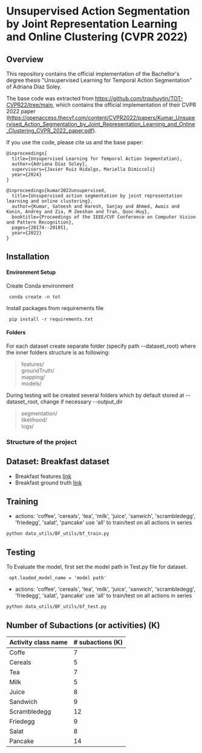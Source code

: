 # Unsupervised Action Segmentation by Joint Representation Learning and Online Clustering (CVPR 2022)

## Overview
This repository contains the official implementation of the Bachellor's degree thesis "Unsupervised Learning for Temporal Action Segmentation" of Adriana Díaz Soley.

The base code was extracted from https://github.com/trquhuytin/TOT-CVPR22/tree/main, which contains the official implementation of their CVPR 2022 paper (https://openaccess.thecvf.com/content/CVPR2022/papers/Kumar_Unsupervised_Action_Segmentation_by_Joint_Representation_Learning_and_Online_Clustering_CVPR_2022_paper.pdf).

If you use the code, please cite us and the base paper:
```
@inproceedings{
  title={Unsupervised Learning for Temporal Action Segmentation},
  author={Adriana Díaz Soley},
  supervisors={Javier Ruiz Hidalgo, Mariella Dimiccoli} 
  year={2024}
}
```

```
@inproceedings{kumar2022unsupervised,
  title={Unsupervised action segmentation by joint representation learning and online clustering},
  author={Kumar, Sateesh and Haresh, Sanjay and Ahmed, Awais and Konin, Andrey and Zia, M Zeeshan and Tran, Quoc-Huy},
  booktitle={Proceedings of the IEEE/CVF Conference on Computer Vision and Pattern Recognition},
  pages={20174--20185},
  year={2022}
}
```


## Installation

#### Environment Setup
Create Conda environment 
```
 conda create -n tot
```
Install packages from requirements file
```
 pip install -r requirements.txt
```

#### Folders
For each dataset create separate folder (specify path --dataset_root) where the inner folders structure is as following:
> features/  
> groundTruth/  
> mapping/  
> models/

During testing will be created several folders which by default stored at --dataset_root, change if necessary 
--output_dir 
> segmentation/  
> likelihood/  
> logs/  

### Structure of the project


## Dataset: Breakfast dataset
- Breakfast features [link](https://drive.google.com/file/d/1DbYnU2GBb68CxEt2I50QZm17KGYKNR1L)
- Breakfast ground truth [link](https://drive.google.com/file/d/1RO8lrvLy4bVaxZ7C62R0jVQtclXibLXU)


## Training

- actions: 'coffee', 'cereals', 'tea', 'milk', 'juice', 'sanwich', 'scrambledegg', 'friedegg', 'salat', 'pancake'
    use 'all' to train/test on all actions in series
```
python data_utils/BF_utils/bf_train.py
```


## Testing
To Evaluate the model, first set the model path in Test.py file for dataset. 
```
 opt.loaded_model_name = 'model path'
```

- actions: 'coffee', 'cereals', 'tea', 'milk', 'juice', 'sanwich', 'scrambledegg', 'friedegg', 'salat', 'pancake'
    use 'all' to train/test on all actions in series
```
python data_utils/BF_utils/bf_test.py
```

## Number of Subactions (or activities) (K)

| Activity class name  | # subactions (K) |
| -------------------- | ---------------- |
|        Coffe         |        7         |
|        Cereals       |        5         |
|        Tea           |        7         |
|        Milk          |        5         |
|        Juice         |        8         |
|        Sandwich      |        9         |
|        Scrambledegg  |       12         |
|        Friedegg      |        9         |
|        Salat         |        8         |
|        Pancake       |       14         |

     

